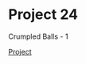 # Project 24

Crumpled Balls - 1

<a href = "https://rdaneelolivaw42.github.io/Project-24/">Project</a>
